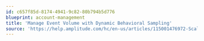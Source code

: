 ```yaml
---
id: c657f85d-8174-4941-9c82-80b794b5d776
blueprint: account-management
title: 'Manage Event Volume with Dynamic Behavioral Sampling'
source: 'https://help.amplitude.com/hc/en-us/articles/115001476972-Scale-Manage-your-event-volume-with-dynamic-behavioral-sampling'
---
```


